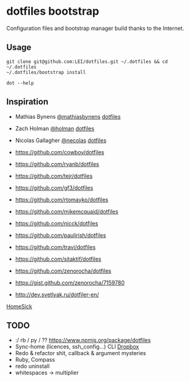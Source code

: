 # dotfiles bootstrap

Configuration files and bootstrap manager build thanks to the Internet.

## Usage

	git clone git@github.com:LEI/dotfiles.git ~/.dotfiles && cd ~/.dotfiles
	~/.dotfiles/bootstrap install

	dot --help

## Inspiration

- Mathias Bynens [@mathiasbynens](//github.com/mathiasbynens) [dotfiles](//github.com/mathiasbynens/dotfiles)
- Zach Holman [@holman](//github.com/holman) [dotfiles](//github.com/mathiasbynens/dotfiles)
- Nicolas Gallagher [@necolas](//github.com/necolas/dotfiles) [dotfiles](//github.com/mathiasbynens/dotfiles)
- https://github.com/cowboy/dotfiles
- https://github.com/ryanb/dotfiles
- https://github.com/tejr/dotfiles
- https://github.com/gf3/dotfiles
- https://github.com/rtomayko/dotfiles
- https://github.com/mikemcquaid/dotfiles
- https://github.com/nicck/dotfiles
- https://github.com/paulirish/dotfiles
- https://github.com/travi/dotfiles

- https://github.com/sitaktif/dotfiles

- https://github.com/zenorocha/dotfiles
- https://gist.github.com/zenorocha/7159780

- http://dev.svetlyak.ru/dotfiler-en/

[HomeSick](http://technicalpickles.com/posts/never-leave-your-dotfiles-behind-again-with-homesick/)

## TODO

- :/ rb / py / ?? https://www.npmjs.org/package/dotfiles
- Sync-home (licences, ssh_config...) CLI [Dropbox](http://www.dropboxwiki.com/tips-and-tricks/using-the-official-dropbox-command-line-interface-cli)
- Redo & refactor shit, callback & argument mysteries
- Ruby, Compass
- redo uninstall
- whitespaces -> multiplier
